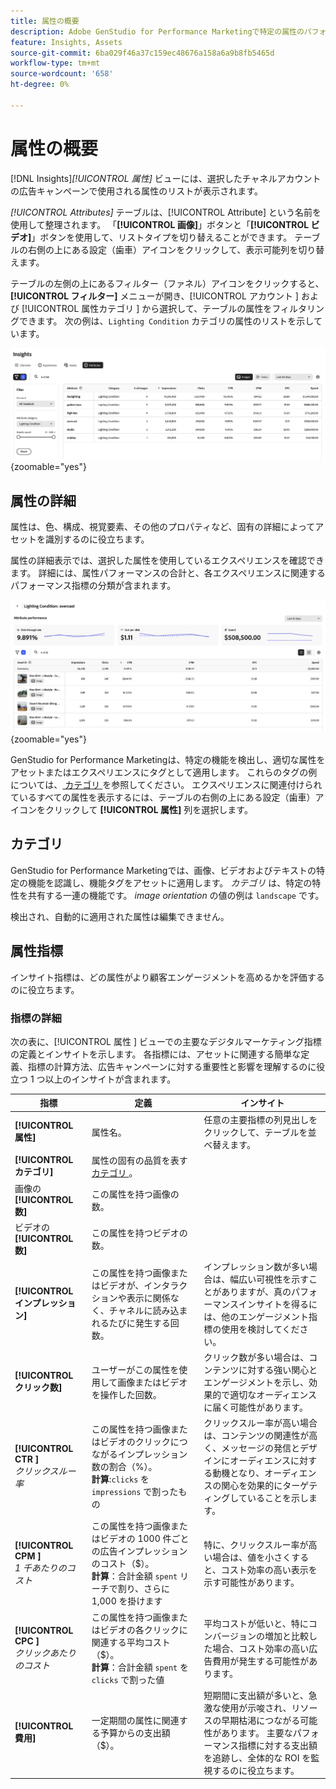 ```yaml
---
title: 属性の概要
description: Adobe GenStudio for Performance Marketingで特定の属性のパフォーマンスを評価する方法について説明します。
feature: Insights, Assets
source-git-commit: 6ba029f46a37c159ec48676a158a6a9b8fb5465d
workflow-type: tm+mt
source-wordcount: '658'
ht-degree: 0%

---
```


# 属性の概要

[!DNL Insights]_[!UICONTROL 属性]_ ビューには、選択したチャネルアカウントの広告キャンペーンで使用される属性のリストが表示されます。

_[!UICONTROL Attributes]_ テーブルは、[!UICONTROL Attribute] という名前を使用して整理されます。 「**[!UICONTROL 画像]**」ボタンと「**[!UICONTROL ビデオ]**」ボタンを使用して、リストタイプを切り替えることができます。 テーブルの右側の上にある設定（歯車）アイコンをクリックして、表示可能列を切り替えます。

テーブルの左側の上にあるフィルター（ファネル）アイコンをクリックすると、**[!UICONTROL フィルター]** メニューが開き、[!UICONTROL  アカウント ] および [!UICONTROL  属性カテゴリ ] から選択して、テーブルの属性をフィルタリングできます。 次の例は、`Lighting Condition` カテゴリの属性のリストを示しています。

![ 属性フィルターとテーブル ](/help/assets/insights-attributes-filter.png){zoomable="yes"}

## 属性の詳細

属性は、色、構成、視覚要素、その他のプロパティなど、固有の詳細によってアセットを識別するのに役立ちます。

属性の詳細表示では、選択した属性を使用しているエクスペリエンスを確認できます。 詳細には、属性パフォーマンスの合計と、各エクスペリエンスに関連するパフォーマンス指標の分類が含まれます。

![ 属性パフォーマンス指標 ](/help/assets/insights-attribute-details.png){zoomable="yes"}

GenStudio for Performance Marketingは、特定の機能を検出し、適切な属性をアセットまたはエクスペリエンスにタグとして適用します。 これらのタグの例については、[ カテゴリ ](#categories) を参照してください。 エクスペリエンスに関連付けられているすべての属性を表示するには、テーブルの右側の上にある設定（歯車）アイコンをクリックして **[!UICONTROL 属性]** 列を選択します。

## カテゴリ

GenStudio for Performance Marketingでは、画像、ビデオおよびテキストの特定の機能を認識し、機能タグをアセットに適用します。 _カテゴリ_ は、特定の特性を共有する一連の機能です。 _image orientation_ の値の例は `landscape` です。

検出され、自動的に適用された属性は編集できません。

<!--
Select any of the following to open a detailed list of feature categories:

+++**Image features**

| Category               | Values                              |
| ---------------------- | ----------------------------------- |
| Background Colors      | 14 colors |
| Camera Position        | - `low angle`, `high angle`, `dutch angle`<br>- `overhead view`, `eye level`,`bird's eye view` |
| Camera Proximity       | `close up`, `mid shot`, `long shot` |
| Camera Setting         | - `fast shutter speed`, `long exposure`, `double exposure`<br>- `normal mode`, `flash`, `macro`, `wide-angle`<br>- `black and white`, `surreal`<br>- `bokeh blur`, `motion blur`, `tilt-shift blur` |
| Foreground Colors      | 14 colors |
| Image Type             | `photograph`, `sketch`, `painting`, `digital cartoon`, `infographics`, `graphic design`, `collage`, `screenshot` |
| Lighting Condition     | golden hour, blue hour, midday, overcast, night, high-key, low-key, daylight, incandescent, fluorescent, colorful, studio |
| Objects                | The items, entities, and elements that are visible, such as `lighthouse`, `orchid`, or `tunnel`. |
| Orientation            | Examples: `landscape`, `portrait`, `square` |
| Overall Tone           | `warm`, `cool`, `neutral` |
| People Categories      | Examples: `person`, `social group`, `people`, `kid` |
| Photography Styles     | `aerial photography`, `aerial photography`, `architectural photography`, `astrophotography`, `black and white photography`, `business photography`, `cityscape photography`, `commercial photography`, `composite photography`, `creative photography`, `editorial photography`, `event photography`, `family photography`, `fashion photography`, `fine art photography`, `food photography`, `holiday photography`, `indoor photography`, `landscape photography`, `lifestyle photography`, `macro photography`, `minimalist photography`, `night photography`, `outdoor photography`, `pet photography`, `portrait photography`, `product photography`, `real estate photography`, `seascape photography`, `sports photography`, `still-life photography`, `street photography`, `travel photography`, `underwater photography`, `wildlife photography` |
| Scenes                 | Examples: `city`, `island`, `living room` |
| Tags                   | Examples: `gaming`, `law`, `yoga` |
| Visual Attention Spread| The level of viewer attention spread across an image: `high`, `low` |
| Visual Content Density | The amount of information or detail in an image: `high`, `low` |

+++

+++**Video features**

| Category               | Values                              |
| ---------------------- | ----------------------------------- |
| Audio Genre  | |
| Audio Genre Category  | |
| Audio Mood  | |
| Audio Types| |
| Objects  | |
| Orientation  | |
| People Categories  | |
| Scenes  | |
| Styles  | |
| Tags   | |
| Video Category  | |
| Video Type  | |

+++

+++**Text features**

| Category               | Values                              |
| ---------------------- | ----------------------------------- |
| Emojis Count  | |
| HashTags Count  | |
| Keywords  | |
| Marketing Emotions  | |
| Narratives  |  |
| Persuasion Strategies  |  |
| Readability  | |
| Sentences Count  | |
| Stop Words Ratio  | |
| Text Quotes Count  | |
| Tones  | |
| Words Count  | |
| Words Count Per Sentence  | |

+++

-->

## 属性指標

インサイト指標は、どの属性がより顧客エンゲージメントを高めるかを評価するのに役立ちます。

### 指標の詳細

次の表に、[!UICONTROL  属性 ] ビューでの主要なデジタルマーケティング指標の定義とインサイトを示します。 各指標には、アセットに関連する簡単な定義、指標の計算方法、広告キャンペーンに対する重要性と影響を理解するのに役立つ 1 つ以上のインサイトが含まれます。

| 指標 | 定義 | インサイト |
| ---------------------- | ----------------------------- | -------------------------------- |
| **[!UICONTROL 属性]** | 属性名。 | 任意の主要指標の列見出しをクリックして、テーブルを並べ替えます。 |
| **[!UICONTROL カテゴリ]** | 属性の固有の品質を表す [ カテゴリ ](#categories)。 |  |
| 画像の **[!UICONTROL 数]** | この属性を持つ画像の数。 |  |
| ビデオの **[!UICONTROL 数]** | この属性を持つビデオの数。 |  |
| **[!UICONTROL インプレッション]** | この属性を持つ画像またはビデオが、インタラクションや表示に関係なく、チャネルに読み込まれるたびに発生する回数。 | インプレッション数が多い場合は、幅広い可視性を示すことがありますが、真のパフォーマンスインサイトを得るには、他のエンゲージメント指標の使用を検討してください。 |
| **[!UICONTROL クリック数]** | ユーザーがこの属性を使用して画像またはビデオを操作した回数。 | クリック数が多い場合は、コンテンツに対する強い関心とエンゲージメントを示し、効果的で適切なオーディエンスに届く可能性があります。 |
| **[!UICONTROL CTR ]**<br>_クリックスルー率_ | この属性を持つ画像またはビデオのクリックにつながるインプレッション数の割合（%）。<br>**計算**:`clicks` を `impressions` で割ったもの | クリックスルー率が高い場合は、コンテンツの関連性が高く、メッセージの発信とデザインにオーディエンスに対する動機となり、オーディエンスの関心を効果的にターゲティングしていることを示します。 |
| **[!UICONTROL CPM ]**<br>_1 千あたりのコスト_ | この属性を持つ画像またはビデオの 1000 件ごとの広告インプレッションのコスト（$）。<br>**計算**：合計金額 `spent` リーチで割り、さらに 1,000 を掛けます | 特に、クリックスルー率が高い場合は、値を小さくすると、コスト効率の高い表示を示す可能性があります。 |
| **[!UICONTROL CPC ]**<br>_クリックあたりのコスト_ | この属性を持つ画像またはビデオの各クリックに関連する平均コスト （$）。<br>**計算**：合計金額 `spent` を `clicks` で割った値 | 平均コストが低いと、特にコンバージョンの増加と比較した場合、コスト効率の高い広告費用が発生する可能性があります。 |
| **[!UICONTROL 費用]** | 一定期間の属性に関連する予算からの支出額（$）。 | 短期間に支出額が多いと、急激な使用が示唆され、リソースの早期枯渇につながる可能性があります。 主要なパフォーマンス指標に対する支出額を追跡し、全体的な ROI を監視するのに役立ちます。 |
